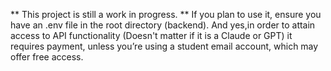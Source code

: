 ** This project is still a work in progress. **
If you plan to use it, ensure you have an .env file in the root directory (backend).
And yes,in order to attain access to API functionality (Doesn't matter if it is a Claude or GPT) it requires payment, unless you’re using a student email account, which may offer free access.

